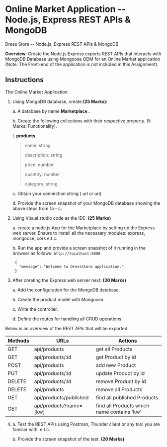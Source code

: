 # Online Market Application -- Node.js, Express REST APIs & MongoDB

Dress Store -- Node.js, Express REST APIs & MongoDB

**Overview**: Create the Node.js Express exports REST APIs that
interacts with MongoDB Database using Mongoose ODM for an Online
Market application (Note: The Front-end of the application is not
included in this Assignment).

## Instructions

The Online Market Application:

1. Using MongoDB database, create:**(25 Marks):**

    a.  A database by name **Marketplace .**

    b.  Create the following collections with their respective property.
        (5 Marks: Functionality).

    I.  **products**

    > name: string
    >
    > description: string
    >
    > price: number
    >
    > quantity: number
    >
    > category: string

    c.  Obtain your connection string ( url or uri)

    d.  Provide the screen snapshot of your MongoDB database showing the above steps from 1a - c.

2. Using Visual studio code as the IDE: **(25 Marks)**

    a.  create a node.js App for the Marketplace by setting up the
        Express web server. Ensure to install all the necessary modules:
        express, mongoose, cors e.t.c.

    b.  Run the app and provide a screen snapshot of it running in the
        browser as follows: `http://localhost:8080`

        {
          "message": "Welcome to DressStore application."
        }

3. After creating the Express web server next: **(30 Marks)**

    a.  Add the configuration for the MongoDB database.

    b.  Create the product model with Mongoose.

    c.  Write the controller.

    d.  Define the routes for handling all CRUD operations.

Below is an overview of the REST APIs that will be exported:

| Methods | URLs                         | Actions                                    |
|---------|------------------------------|--------------------------------------------|
| GET     | api/products                 | get all Products                           |
| GET     | api/products/:id             | get Product by id                          |
| POST    | api/products                 | add new Product                            |
| PUT     | api/products/:id             | update Product by id                       |
| DELETE  | api/products/:id             | remove Product by id                       |
| DELETE  | api/products                 | remove all Products                        |
| GET     | api/products/published       | find all published Products                |
| GET     | api/products?name=[kw]       | find all Products which name contains 'kw' |

4.
    a. Test the REST APIs using Postman, Thunder client or any tool you are familiar with. e.t.c.

    b. Provide the screen snapshot of the test. **(20 Marks)**
